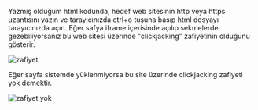 Yazmış olduğum html kodunda, hedef web sitesinin http veya https uzantısını yazın ve tarayıcınızda ctrl+o tuşuna basıp html dosyayı tarayıcınızda açın. Eğer safya iframe içerisinde açılıp sekmelerde gezebiliyorsanız bu web sitesi üzerinde "clickjacking" zafiyetinin olduğunu gösterir.

![zafiyet](https://github.com/user-attachments/assets/e03d3983-8f06-4a06-a701-5048569c169f)

Eğer sayfa sistemde yüklenmiyorsa bu site üzerinde clickjacking zafiyeti yok demektir.

![zafiyet yok](https://github.com/user-attachments/assets/b7edcfa5-98b8-4fcf-b503-e89f40857d31)
